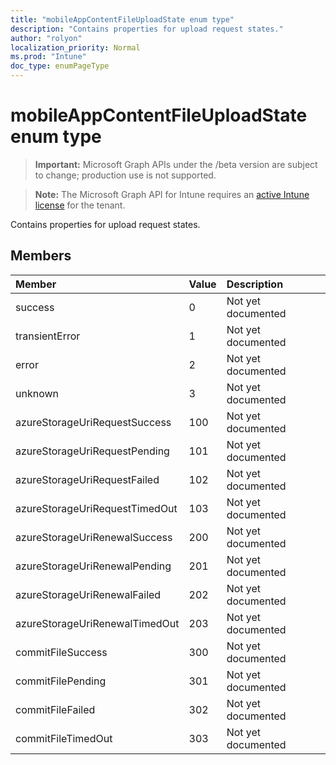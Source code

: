 ```yaml
---
title: "mobileAppContentFileUploadState enum type"
description: "Contains properties for upload request states."
author: "rolyon"
localization_priority: Normal
ms.prod: "Intune"
doc_type: enumPageType
---
```


# mobileAppContentFileUploadState enum type

> **Important:** Microsoft Graph APIs under the /beta version are subject to change; production use is not supported.

> **Note:** The Microsoft Graph API for Intune requires an [active Intune license](https://go.microsoft.com/fwlink/?linkid=839381) for the tenant.

Contains properties for upload request states.

## Members
|Member|Value|Description|
|:---|:---|:---|
|success|0|Not yet documented|
|transientError|1|Not yet documented|
|error|2|Not yet documented|
|unknown|3|Not yet documented|
|azureStorageUriRequestSuccess|100|Not yet documented|
|azureStorageUriRequestPending|101|Not yet documented|
|azureStorageUriRequestFailed|102|Not yet documented|
|azureStorageUriRequestTimedOut|103|Not yet documented|
|azureStorageUriRenewalSuccess|200|Not yet documented|
|azureStorageUriRenewalPending|201|Not yet documented|
|azureStorageUriRenewalFailed|202|Not yet documented|
|azureStorageUriRenewalTimedOut|203|Not yet documented|
|commitFileSuccess|300|Not yet documented|
|commitFilePending|301|Not yet documented|
|commitFileFailed|302|Not yet documented|
|commitFileTimedOut|303|Not yet documented|




